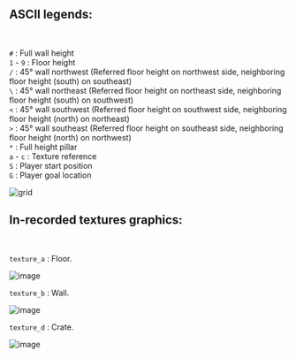 ## ASCII legends:
<br>

`#`       : Full wall height<br>
`1` - `9` : Floor height<br>
`/`       : 45° wall northwest (Referred floor height on northwest side, neighboring floor height (south) on southeast)<br>
`\`       : 45° wall northeast (Referred floor height on northeast side, neighboring floor height (south) on southwest)<br>
`<`       : 45° wall southwest (Referred floor height on southwest side, neighboring floor height (north) on northeast)<br>
`>`       : 45° wall southeast (Referred floor height on southeast side, neighboring floor height (north) on northwest)<br>
`*`       : Full height pillar<br>
`a` - `c` : Texture reference<br>
`S`       : Player start position<br>
`G`       : Player goal location<br>

![grid](https://user-images.githubusercontent.com/70949716/215891616-95f20a7d-46b5-4d31-8b32-6126ade45873.jpg)

## In-recorded textures graphics:
<br>

`texture_a` : Floor.<br> 

![image](https://user-images.githubusercontent.com/70949716/216399368-b52723d5-13c3-40b9-92d7-0153e7ee3758.png) <br>

`texture_b` : Wall.<br>

![image](https://user-images.githubusercontent.com/70949716/216617733-ba63c1f7-67b5-49d9-944a-1092b340e125.png) <br>

`texture_d` : Crate.<br> 

![image](https://user-images.githubusercontent.com/70949716/216399608-7c2a9388-4216-4df1-b475-a01df5fe807c.png) <br>
